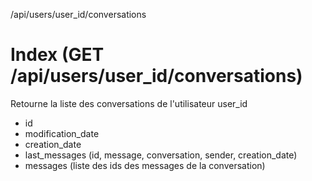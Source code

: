 /api/users/user_id/conversations

# Index (GET /api/users/user_id/conversations)
Retourne la liste des conversations de l'utilisateur user_id
* id
* modification_date
* creation_date
* last_messages (id, message, conversation, sender, creation_date)
* messages (liste des ids des messages de la conversation)